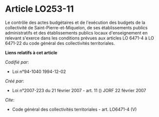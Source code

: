 # Article LO253-11

Le contrôle des actes budgétaires et de l'exécution des budgets de la collectivité de Saint-Pierre-et-Miquelon, de ses
établissements publics administratifs et des établissements publics locaux d'enseignement en relevant s'exerce dans les
conditions prévues aux articles LO 6471-4 à LO 6471-22 du code général des collectivités territoriales.

**Liens relatifs à cet article**

_Codifié par_:

  - Loi n°94-1040 1994-12-02

_Créé par_:

  - Loi n°2007-223 du 21 février 2007 - art. 11 () JORF 22 février 2007

_Cite_:

  - Code général des collectivités territoriales - art. LO6471-4 (V)
